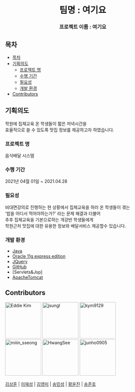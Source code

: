 <h1 align="center">팀명 : 여기요 </h1>

<h3 align="center">
프로젝트 이름 : 여기요
</h3>


## 목차

- [목차](#목차)
- [기획의도](#기획의도)
  - [프로젝트 명](#프로젝트-명)
  - [수행 기간](#수행-기간)
  - [필요성](#필요성)
  - [개발 환경](#개발-환경)
- [Contributors](#contributors)

## 기획의도
학원에 집체교육 온 학생들이 짧은 저녁시간을 <br>
효율적으로  쓸 수 있도록 맛집 정보를 제공하고자 하였습니다.
### 프로젝트 명
음식배달 시스템
### 수행 기간
2021년 04월 01일 ~ 2021.04.28
### 필요성
비대면강의로 진행하는 현 상황에서 집체교육을 하러 온 학생들이 겪는 <br>
'밥을 어디서 먹어야하는가?' 라는 문제 해결과 더불어 <br>
추후 집체교육을 기본으로하는 개강반 학생들에게<br>
학원근처 맛집에 대한 유용한 정보와 배달서비스 제공할수 있습니다.
### 개발 환경
* [Java](https://www.oracle.com/applications/crmondemand-current-release/)
* [Oracle 11g express edition](https://www.oracle.com)
* [JQuery](https://jquery.com)
* [GitHub](https://github.com)
* [Servlets&Jsp]
* [ApacheTomcat](http://tomcat.apache.org/)
<!-- * [**AWS** RDS](https://aws.amazon.com/ko/rds/)   -->

## Contributors

[<img alt="Eddie Kim" src="https://avatars.githubusercontent.com/u/74707834?v=4" width="117">](https://github.com/ksh940911) 
[<img alt="jsungl" src="https://avatars.githubusercontent.com/u/79460509?v=4" width="117">](https://github.com/jsungl) 
[<img alt="kym9129" src="https://avatars.githubusercontent.com/u/72649415?v=4" width="117">](https://github.com/kym9129)<br>
[<img alt="miiin_sseong" src="https://avatars.githubusercontent.com/u/70365399?v=4" width="117">](https://github.com/alstjd0051)
[<img alt="HwangSee" src="https://avatars.githubusercontent.com/u/76581207?v=4" width="117">](https://github.com/Hwangsee) 
[<img alt="junho0905" src="https://avatars.githubusercontent.com/u/44140112?v=4" width="117">](https://github.com/junho0905) 


[김상훈](https://github.com/ksh940911) | [이재성](https://github.com/jsungl) | [김영미](https://github.com/kym9129) | [송민성](https://github.com/alstjd0051) | [황윤진](https://github.com/Hwangsee) | [송준호](https://github.com/junho0905)
